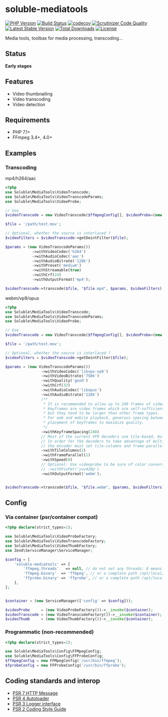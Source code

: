 # soluble-mediatools  

[![PHP Version](http://img.shields.io/badge/php-7.1+-ff69b4.svg)](https://packagist.org/packages/soluble/mediatools)
[![Build Status](https://travis-ci.org/soluble-io/soluble-mediatools.svg?branch=master)](https://travis-ci.org/soluble-io/soluble-mediatools)
[![codecov](https://codecov.io/gh/soluble-io/soluble-mediatools/branch/master/graph/badge.svg)](https://codecov.io/gh/soluble-io/soluble-mediatools)
[![Scrutinizer Code Quality](https://scrutinizer-ci.com/g/soluble-io/soluble-mediatools/badges/quality-score.png?b=master)](https://scrutinizer-ci.com/g/soluble-io/soluble-mediatools/?branch=master)
[![Latest Stable Version](https://poser.pugx.org/soluble/mediatools/v/stable.svg)](https://packagist.org/packages/soluble/mediatools)
[![Total Downloads](https://poser.pugx.org/soluble/mediatools/downloads.png)](https://packagist.org/packages/soluble/mediatools)
[![License](https://poser.pugx.org/soluble/mediatools/license.png)](https://packagist.org/packages/soluble/mediatools)

Media tools, toolbax for media processing, transcoding...

## Status  

**Early stages**

## Features

- Video thumbnailing
- Video transcoding
- Video detection

## Requirements

- PHP 7.1+
- FFmpeg 3.4+, 4.0+




## Examples



### Transcoding

mp4/h264/aac

```php
<?php
use Soluble\MediaTools\VideoTranscode;
use Soluble\MediaTools\VideoTranscodeParams;
use Soluble\MediaTools\VideoProbe;

// Use 
$videoTranscode = new VideoTranscode($ffmpegConfig[], $videoProbe=(new VideoProbe(null, null))); 

$file = '/path/test.mov';

// Optional, whether the source is interlaced ?
$videoFilters = $videoTranscode->getDeintFilter($file);

$params = (new VideoTranscodeParams())
            ->withVideoCodec('h264')
            ->withAudioCodec('aac')
            ->withAudioBitrate('128k')
            ->withPreset('medium')
            ->withStreamable(true)
            ->withCrf(24)
            ->withOutputFormat('mp4');

$videoTranscode->transcode($file, "$file.mp4", $params, $videoFilters);

``` 

webm/vp9/opus

```php
<?php
use Soluble\MediaTools\VideoTranscode;
use Soluble\MediaTools\VideoTranscodeParams;
use Soluble\MediaTools\VideoProbe;

// Use 
$videoTranscode = new VideoTranscode($ffmpegConfig[], $videoProbe=(new VideoProbe(null, null))); 

$file = '/path/test.mov';

// Optional, whether the source is interlaced ?
$videoFilters = $videoTranscode->getDeintFilter($file);

$params = (new VideoTranscodeParams())
                ->withVideoCodec('libvpx-vp9')
                ->withVideoBitrate('750k')
                ->withQuality('good')
                ->withCrf(33)
                ->withAudioCodec('libopus')
                ->withAudioBitrate('128k')
                /**
                 * It is recommended to allow up to 240 frames of video between keyframes (8 seconds for 30fps content).
                 * Keyframes are video frames which are self-sufficient; they don't rely upon any other frames to render
                 * but they tend to be larger than other frame types.
                 * For web and mobile playback, generous spacing between keyframes allows the encoder to choose the best
                 * placement of keyframes to maximize quality.
                 */
                ->withKeyframeSpacing(240)
                // Most of the current VP9 decoders use tile-based, multi-threaded decoding.
                // In order for the decoders to take advantage of multiple cores,
                // the encoder must set tile-columns and frame-parallel.
                ->withTileColumns(2)
                ->withFrameParallel(1)
                ->withSpeed(0)
                // Optional: Use videoprobe to be sure of color conversions if any needed
                // ->withPixFmt('yuv420p') 
                ->withOutputFormat('webm');


$videoTranscode->transcode($file, "$file.webm", $params, $videoFilters);

``` 

## Config

### Via container (psr/container compat)

```php
<?php declare(strict_types=1);

use Soluble\MediaTools\VideoProbeFactory;
use Soluble\MediaTools\VideoTranscodeFactory;
use Soluble\MediaTools\VideoThumbFactory;
use Zend\ServiceManager\ServiceManager;

$config = [
    'soluble-mediatools' => [
        'ffmpeg.threads'   => null, // do not set any threads: 0 means all cores
        'ffmpeg.binary'  => 'ffmpeg', // or a complete path /opt/local/ffmpeg/bin/
        'ffprobe.binary' => 'ffprobe', // or a complete path /opt/local/ffmpeg/bin/
    ],    
];


$container = (new ServiceManager(['config' => $config]));

$videoProbe     = (new VideoProbeFactory())->__invoke($container);
$videoTranscode = (new VideoTranscodeFactory())->__invoke($container);
$videoThumb     = (new VideoThumbFactory())->__invoke($container);

```



### Programmatic (non-recommended)

```php
<?php declare(strict_types=1);

use Soluble\MediaTools\Config\FFMpegConfig;
use Soluble\MediaTools\Config\FFProbeConfig;
$ffmpegConfig = new FFMpegConfig('/usr/bin/ffmpeg');
$fprobeConfig = new FFProbeConfig('/usr/bin/ffprobe');

```

  
## Coding standards and interop

* [PSR 7 HTTP Message](https://github.com/php-fig/http-message)
* [PSR 4 Autoloader](https://github.com/php-fig/fig-standards/blob/master/accepted/PSR-4-autoloader.md)
* [PSR 3 Logger interface](https://github.com/php-fig/fig-standards/blob/master/accepted/PSR-3-logger-interface.md)
* [PSR 2 Coding Style Guide](https://github.com/php-fig/fig-standards/blob/master/accepted/PSR-2-coding-style-guide.md)

